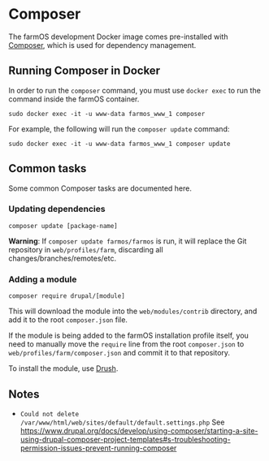 # Composer

The farmOS development Docker image comes pre-installed with
[Composer](https://getcomposer.org), which is used for dependency management.

## Running Composer in Docker

In order to run the `composer` command, you must use `docker exec` to run the
command inside the farmOS container.

    sudo docker exec -it -u www-data farmos_www_1 composer

For example, the following will run the `composer update` command:

    sudo docker exec -it -u www-data farmos_www_1 composer update

## Common tasks

Some common Composer tasks are documented here.

### Updating dependencies

    composer update [package-name]

**Warning**: If `composer update farmos/farmos` is run, it will replace the
Git repository in `web/profiles/farm`, discarding all
changes/branches/remotes/etc.

### Adding a module

    composer require drupal/[module]

This will download the module into the `web/modules/contrib` directory, and add
it to the root `composer.json` file.

If the module is being added to the farmOS installation profile itself, you
need to manually move the `require` line from the root `composer.json` to
`web/profiles/farm/composer.json` and commit it to that repository.

To install the module, use [Drush](/development/drush).

## Notes

- `Could not delete /var/www/html/web/sites/default/default.settings.php`
  See https://www.drupal.org/docs/develop/using-composer/starting-a-site-using-drupal-composer-project-templates#s-troubleshooting-permission-issues-prevent-running-composer

